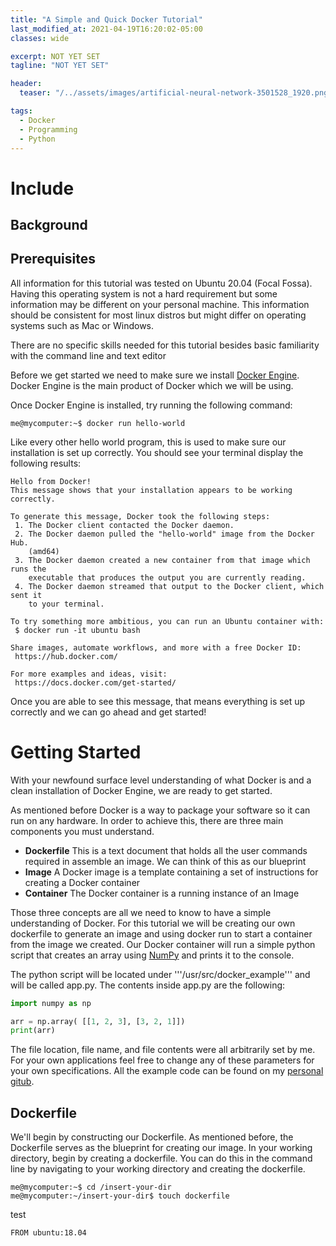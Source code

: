 ```yaml
---
title: "A Simple and Quick Docker Tutorial"
last_modified_at: 2021-04-19T16:20:02-05:00
classes: wide

excerpt: NOT YET SET
tagline: "NOT YET SET"

header:
  teaser: "/../assets/images/artificial-neural-network-3501528_1920.png"

tags:
  - Docker
  - Programming
  - Python
---
```


# Include
## Background
## Prerequisites
All information for this tutorial was tested on Ubuntu 20.04 (Focal Fossa). Having this operating system is not a hard requirement but some information may be different on your personal machine. This information should be consistent for most linux distros but might differ on operating systems such as Mac or Windows.

There are no specific skills needed for this tutorial besides basic familiarity with the command line and text editor

Before we get started we need to make sure we install [Docker Engine](https://docs.docker.com/engine/install/ubuntu/#installation-methods). Docker Engine is the main product of Docker which we will be using.

Once Docker Engine is installed, try running the following command:
```
me@mycomputer:~$ docker run hello-world
```
Like every other hello world program, this is used to make sure our installation is set up correctly. You should see your terminal display the following results:
```
Hello from Docker!
This message shows that your installation appears to be working correctly.

To generate this message, Docker took the following steps:
 1. The Docker client contacted the Docker daemon.
 2. The Docker daemon pulled the "hello-world" image from the Docker Hub.
    (amd64)
 3. The Docker daemon created a new container from that image which runs the
    executable that produces the output you are currently reading.
 4. The Docker daemon streamed that output to the Docker client, which sent it
    to your terminal.

To try something more ambitious, you can run an Ubuntu container with:
 $ docker run -it ubuntu bash

Share images, automate workflows, and more with a free Docker ID:
 https://hub.docker.com/

For more examples and ideas, visit:
 https://docs.docker.com/get-started/
```

Once you are able to see this message, that means everything is set up correctly and we can go ahead and get started!

# Getting Started
With your newfound surface level understanding of what Docker is and a clean installation of Docker Engine, we are ready to get started. 

As mentioned before Docker is a way to package your software so it can run on any hardware. In order to achieve this, there are three main components you must understand.
- **Dockerfile** This is a text document that holds all the user commands required in assemble an image. We can think of this as our blueprint
- **Image** A Docker image is a template containing a set of instructions for creating a Docker container
- **Container** The Docker container is a running instance of an Image

Those three concepts are all we need to know to have a simple understanding of Docker. For this tutorial we will be creating our own dockerfile to generate an image and using docker run to start a container from the image we created. Our Docker container will run a simple python script that creates an array using [NumPy](https://numpy.org/) and prints it to the console.

The python script will be located under '''/usr/src/docker_example''' and will be called app.py. The contents inside app.py are the following:
```python
import numpy as np

arr = np.array( [[1, 2, 3], [3, 2, 1]])
print(arr)
```

The file location, file name, and file contents were all arbitrarily set by me. For your own applications feel free to change any of these parameters for your own specifications. All the example code can be found on my [personal gitub](https://github.com/HectorENevarez/hectorenevarez.github.io/tree/master/example_code/docker).

## Dockerfile
We'll begin by constructing our Dockerfile. As mentioned before, the Dockerfile serves as the blueprint for creating our image. In your working directory, begin by creating a dockerfile. You can do this in the command line by navigating to your working directory and creating the dockerfile.
```
me@mycomputer:~$ cd /insert-your-dir
me@mycomputer:~/insert-your-dir$ touch dockerfile
```

test

```docker
FROM ubuntu:18.04
```
